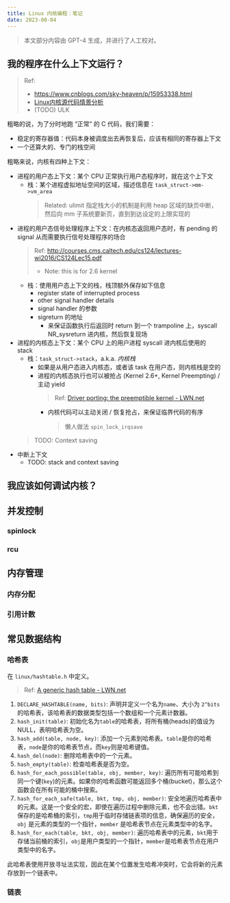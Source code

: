 ```yaml
---
title: Linux 内核编程：笔记
date: 2023-08-04
---
```


> 本文部分内容由 GPT-4 生成，并进行了人工校对。

## 我的程序在什么上下文运行？

> Ref: 
> - https://www.cnblogs.com/sky-heaven/p/15953338.html
> - [Linux内核源代码情景分析](https://raw.githubusercontent.com/lancetw/ebook-1/master/03_operating_system/Linux%E5%86%85%E6%A0%B8%E6%BA%90%E4%BB%A3%E7%A0%81%E6%83%85%E6%99%AF%E5%88%86%E6%9E%90.pdf)
> - (TODO) ULK

粗略的说，为了分时地跑 “正常” 的 C 代码，我们需要：
- 稳定的寄存器值：代码本身被调度出去再恢复后，应该有相同的寄存器上下文
- 一个还算大的、专门的栈空间

粗略来说，内核有四种上下文：
- 进程的用户态上下文：某个 CPU 正常执行用户态程序时，就在这个上下文
  - 栈：某个进程虚拟地址空间的区域，描述信息在 `task_struct->mm->vm_area`
    > Related: ulimit 指定栈大小的机制是利用 heap 区域的缺页中断，然后向 mm 子系统要新页，直到到达设定的上限实现的
- 进程的用户态信号处理程序上下文：在内核态返回用户态时，有 pending 的 signal 从而需要执行信号处理程序的场合
  > Ref: http://courses.cms.caltech.edu/cs124/lectures-wi2016/CS124Lec15.pdf
  > - Note: this is for 2.6 kernel
  - 栈：使用用户态上下文的栈，栈顶额外保存如下信息
    - register state of interrupted process
    - other signal handler details
    - signal handler 的参数
    - sigreturn 的地址
      - 来保证函数执行后返回时 return 到一个 trampoline 上，syscall NR_sysreturn 进内核，然后恢复现场
- 进程的内核态上下文：某个 CPU 上的用户进程 syscall 进内核后使用的 stack
  - 栈：`task_struct->stack`，a.k.a. *内核栈*
    - 如果是从用户态进入内核态，或者该 task 在用户态，则内核栈是空的
    - 进程的内核态执行也可以被抢占 (Kernel 2.6+, Kernel Preempting) / 主动 yield
      > Ref: [Driver porting: the preemptible kernel - LWN.net](https://lwn.net/Articles/22912/) 
      - 内核代码可以主动关闭 / 恢复抢占，来保证临界代码的有序
        > 懒人做法 `spin_lock_irqsave`
  > TODO: Context saving
- 中断上下文
  - TODO: stack and context saving


## 我应该如何调试内核？

## 并发控制

### spinlock

### rcu

## 内存管理

### 内存分配

### 引用计数

## 常见数据结构

### 哈希表

在 `linux/hashtable.h` 中定义。

> Ref: [A generic hash table - LWN.net](https://lwn.net/Articles/510202/)

1. `DECLARE_HASHTABLE(name, bits)`: 声明并定义一个名为`name`、大小为 `2^bits` 的哈希表，该哈希表的数据类型包括一个数组和一个元素计数器。
2. `hash_init(table)`: 初始化名为`table`的哈希表，将所有桶(heads)的值设为NULL，表明哈希表为空。
3. `hash_add(table, node, key)`: 添加一个元素到哈希表。`table`是你的哈希表，`node`是你的哈希表节点，而`key`则是哈希键值。 
4. `hash_del(node)`: 删除哈希表中的一个元素。
5. `hash_empty(table)`: 检查哈希表是否为空。
6. `hash_for_each_possible(table, obj, member, key)`: 遍历所有可能哈希到同一个键(`key`)的元素。如果你的哈希函数可能返回多个桶(bucket)，那么这个函数会在所有可能的桶中搜索。
7. `hash_for_each_safe(table, bkt, tmp, obj, member)`: 安全地遍历哈希表中的元素。这是一个安全的宏，即使在遍历过程中删除元素，也不会出错。`bkt`保存的是哈希桶的索引，`tmp`用于临时存储链表项的信息，确保遍历的安全，`obj` 是元素的类型的一个指针，`member` 是哈希表节点在元素类型中的名字。
8. `hash_for_each(table, bkt, obj, member)`: 遍历哈希表中的元素，`bkt`用于存储当前桶的索引，`obj`是用户类型的一个指针，`member`是哈希表节点在用户类型中的名字。

此哈希表使用开放寻址法实现，因此在某个位置发生哈希冲突时，它会将新的元素存放到一个链表中。

### 链表

